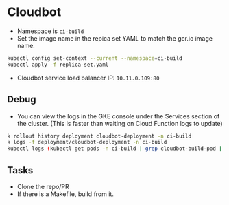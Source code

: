 # Cloudbot

* Namespace is `ci-build`
* Set the image name in the repica set YAML to match the gcr.io image name.

```sh
kubectl config set-context --current --namespace=ci-build
kubectl apply -f replica-set.yaml
```

* Cloudbot service load balancer IP: `10.11.0.109:80`

## Debug

* You can view the logs in the GKE console under the Services section of the cluster.
  (This is faster than waiting on Cloud Function logs to update)

```sh
k rollout history deployment cloudbot-deployment -n ci-build 
k logs -f deployment/cloudbot-deployment -n ci-build
kubectl logs (kubectl get pods -n ci-build | grep cloudbot-build-pod | cut -f1 -d' ')  -n ci-build -f
```

## Tasks

* Clone the repo/PR
* If there is a Makefile, build from it.
